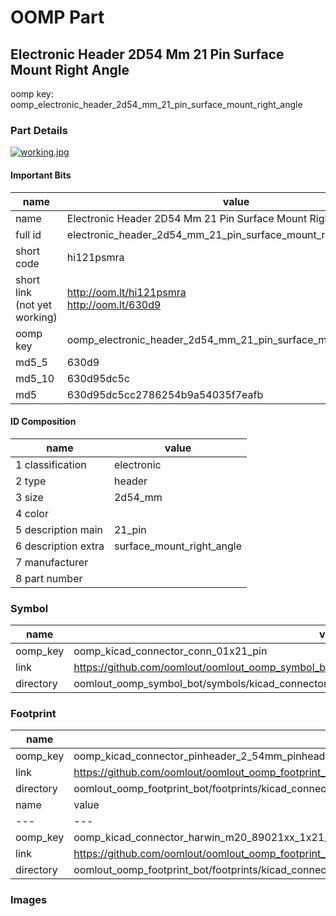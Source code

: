 # OOMP Part  
## Electronic Header 2D54 Mm 21 Pin Surface Mount Right Angle  
  
oomp key: oomp_electronic_header_2d54_mm_21_pin_surface_mount_right_angle  
  
### Part Details  
  
[![working.jpg](working_600.jpg)](working.jpg)  
  
#### Important Bits  
| name | value | 
| --- | --- | 
| name | Electronic Header 2D54 Mm 21 Pin Surface Mount Right Angle | 
| full id | electronic_header_2d54_mm_21_pin_surface_mount_right_angle | 
| short code | hi121psmra | 
| short link<br>(not yet working) | http://oom.lt/hi121psmra<br>http://oom.lt/630d9 | 
| oomp key | oomp_electronic_header_2d54_mm_21_pin_surface_mount_right_angle | 
| md5_5 | 630d9 | 
| md5_10 | 630d95dc5c | 
| md5 | 630d95dc5cc2786254b9a54035f7eafb | 
#### ID Composition  
| name | value | 
| --- | --- | 
| 1 classification | electronic | 
| 2 type | header | 
| 3 size | 2d54_mm | 
| 4 color |  | 
| 5 description main | 21_pin | 
| 6 description extra | surface_mount_right_angle | 
| 7 manufacturer |  | 
| 8 part number |  | 
### Symbol  
| name | value | 
| --- | --- | 
| oomp_key | oomp_kicad_connector_conn_01x21_pin | 
| link | https://github.com/oomlout/oomlout_oomp_symbol_bot/tree/main/symbols/kicad_connector_conn_01x21_pin | 
| directory | oomlout_oomp_symbol_bot/symbols/kicad_connector_conn_01x21_pin//working/working.kicad_sym | 
### Footprint  
| name | value | 
| --- | --- | 
| oomp_key | oomp_kicad_connector_pinheader_2_54mm_pinheader_1x21_p2_54mm_vertical | 
| link | https://github.com/oomlout/oomlout_oomp_footprint_bot/tree/main/foootprntss/kicad_connector_pinheader_2_54mm_pinheader_1x21_p2_54mm_vertical | 
| directory | oomlout_oomp_footprint_bot/footprints/kicad_connector_pinheader_2_54mm_pinheader_1x21_p2_54mm_vertical//working/working.kicad_mod | 
| name | value | 
| --- | --- | 
| oomp_key | oomp_kicad_connector_harwin_m20_89021xx_1x21_p2_54mm_horizontal | 
| link | https://github.com/oomlout/oomlout_oomp_footprint_bot/tree/main/foootprntss/kicad_connector_harwin_m20_89021xx_1x21_p2_54mm_horizontal | 
| directory | oomlout_oomp_footprint_bot/footprints/kicad_connector_harwin_m20_89021xx_1x21_p2_54mm_horizontal//working/working.kicad_mod | 
### Images  
